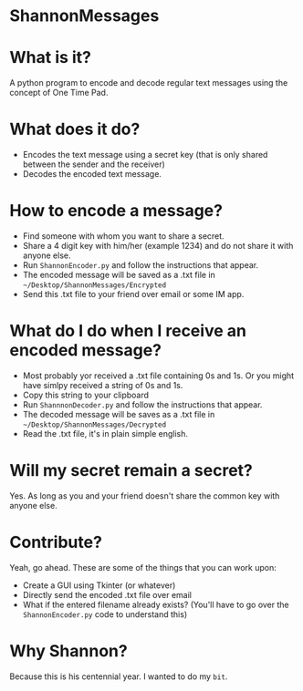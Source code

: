 # ShannonMessages
  
# What is it?  
A python program to encode and decode regular text messages using the concept of One Time Pad.  
  
# What does it do?  
  * Encodes the text message using a secret key (that is only shared between the sender and the receiver)  
  * Decodes the encoded text message.  
 
# How to encode a message?
  * Find someone with whom you want to share a secret. 
  * Share a 4 digit key with him/her (example 1234) and do not share it with anyone else.  
  * Run `ShannonEncoder.py` and follow the instructions that appear.  
  * The encoded message will be saved as a .txt file in `~/Desktop/ShannonMessages/Encrypted`  
  * Send this .txt file to your friend over email or some IM app.  
    
# What do I do when I receive an encoded message?
  * Most probably yor received a .txt file containing 0s and 1s. Or you might have simlpy received a string of 0s and 1s.
  * Copy this string to your clipboard
  * Run `ShannnonDecoder.py` and follow the instructions that appear.
  * The decoded message will be saves as a .txt file in `~/Desktop/ShannonMessages/Decrypted`
  * Read the .txt file, it's in plain simple english.
  
# Will my secret remain a secret?  
Yes. As long as you and your friend doesn't share the common key with anyone else.  
  
# Contribute?
Yeah, go ahead. These are some of the things that you can work upon:  
  * Create a GUI using Tkinter (or whatever)  
  * Directly send the encoded .txt file over email  
  * What if the entered filename already exists? (You'll have to go over the `ShannonEncoder.py` code to understand this)
  
# Why Shannon?
Because this is his centennial year. I wanted to do my `bit`.
